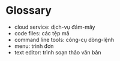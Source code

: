 # Glossary

- cloud service: dịch-vụ đám-mây
- code files: các tệp mã
- command line tools: công-cụ dòng-lệnh
- menu: trình đơn
- text editor: trình soạn thảo văn bản